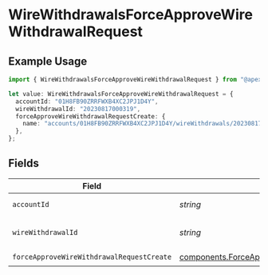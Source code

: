 # WireWithdrawalsForceApproveWireWithdrawalRequest

## Example Usage

```typescript
import { WireWithdrawalsForceApproveWireWithdrawalRequest } from "@apexfintechsolutions/ascend-sdk/models/operations";

let value: WireWithdrawalsForceApproveWireWithdrawalRequest = {
  accountId: "01H8FB90ZRRFWXB4XC2JPJ1D4Y",
  wireWithdrawalId: "20230817000319",
  forceApproveWireWithdrawalRequestCreate: {
    name: "accounts/01H8FB90ZRRFWXB4XC2JPJ1D4Y/wireWithdrawals/20230817000319",
  },
};
```

## Fields

| Field                                                                                                                    | Type                                                                                                                     | Required                                                                                                                 | Description                                                                                                              | Example                                                                                                                  |
| ------------------------------------------------------------------------------------------------------------------------ | ------------------------------------------------------------------------------------------------------------------------ | ------------------------------------------------------------------------------------------------------------------------ | ------------------------------------------------------------------------------------------------------------------------ | ------------------------------------------------------------------------------------------------------------------------ |
| `accountId`                                                                                                              | *string*                                                                                                                 | :heavy_check_mark:                                                                                                       | The account id.                                                                                                          | 01H8FB90ZRRFWXB4XC2JPJ1D4Y                                                                                               |
| `wireWithdrawalId`                                                                                                       | *string*                                                                                                                 | :heavy_check_mark:                                                                                                       | The wireWithdrawal id.                                                                                                   | 20230817000319                                                                                                           |
| `forceApproveWireWithdrawalRequestCreate`                                                                                | [components.ForceApproveWireWithdrawalRequestCreate](../../models/components/forceapprovewirewithdrawalrequestcreate.md) | :heavy_check_mark:                                                                                                       | N/A                                                                                                                      |                                                                                                                          |